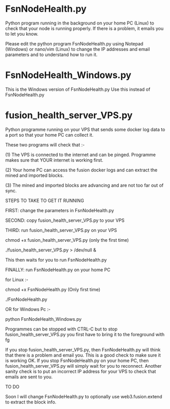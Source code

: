 # FsnNodeHealth.py
Python program running in the background on your home PC (Linux) to check that your node is running properly. If there is a problem, it emails you to let you know.

Please edit the python program FsnNodeHealth.py using Notepad (Windows) or nano/vim (Linux) to change the IP addresses and email
parameters and to understand how to run it.

# FsnNodeHealth_Windows.py

This is the Windows version of FsnNodeHealth.py  Use this instead of FsnNodeHealth.py

# fusion_health_server_VPS.py
Python programme running on your VPS that sends some docker log data to a port so that your home PC can collect it.

These two programs will check that :-

(1) The VPS is connected to the internet and can be pinged. Programme makes sure that YOUR internet is working first.

(2) Your home PC can access the fusion docker logs and can extract the mined and imported blocks.

(3) The mined and imported blocks are advancing and are not too far out of sync.

STEPS TO TAKE TO GET IT RUNNING

FIRST:  change the parameters in FsnNodeHealth.py

SECOND: copy fusion_health_server_VPS.py to your VPS

THIRD: run fusion_health_server_VPS.py on your VPS  

chmod +x fusion_health_server_VPS.py  (only the first time)

./fusion_health_server_VPS.py > /dev/null &

This then waits for you to run FsnNodeHealth.py

FINALLY: run FsnNodeHealth.py on your home PC

for Linux :-

chmod +x FsnNodeHealth.py  (Only first time)

./FsnNodeHealth.py

OR for Windows Pc :-

python FsnNodeHealth_Windows.py

Programmes can be stopped with CTRL-C but to stop fusion_health_server_VPS.py you first have to bring it to the foreground with fg

If you stop fusion_health_server_VPS.py, then FsnNodeHealth.py will think that there is a problem and email you. This is a good check to make sure it is working OK. If you stop FsnNodeHealth.py on your home PC, then fusion_health_server_VPS.py will simply wait for you to reconnect. Another sanity check is to put an incorrect IP address for your VPS to check that emails are sent to you.


TO DO

Soon I will change FsnNodeHealth.py to optionally use web3.fusion.extend to extract the block info.
